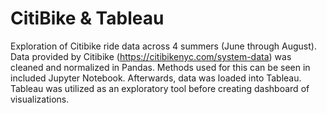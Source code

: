 # CitiBike & Tableau

Exploration of Citibike ride data across 4 summers (June through August). Data provided by Citibike (https://citibikenyc.com/system-data) was cleaned and normalized in Pandas. Methods used for this can be seen in included Jupyter Notebook. Afterwards, data was loaded into Tableau. Tableau was utilized as an exploratory tool before creating dashboard of visualizations. 
